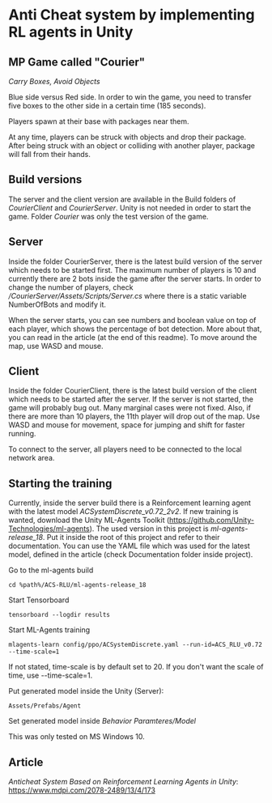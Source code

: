 # Anti Cheat system by implementing RL agents in Unity

## MP Game called "Courier"
*Carry Boxes, Avoid Objects*

Blue side versus Red side. In order to win the game, you need to transfer five boxes to the other side in a certain time (185 seconds).

Players spawn at their base with packages near them.

At any time, players can be struck with objects and drop their package.
After being struck with an object or colliding with another player, package will fall from their hands.

## Build versions
The server and the client version are available in the Build folders of *CourierClient* and *CourierServer*. Unity is not needed in order to start the game. Folder *Courier* was only the test version of the game.

## Server
Inside the folder CourierServer, there is the latest build version of the server which needs to be started first. The maximum number of players is 10 and currently there are 2 bots inside the game after the server starts. In order to change the number of players, check */CourierServer/Assets/Scripts/Server.cs* where there is a static variable NumberOfBots and modify it.

When the server starts, you can see numbers and boolean value on top of each player, which shows the percentage of bot detection. More about that, you can read in the article (at the end of this readme). To move around the map, use WASD and mouse.

## Client
Inside the folder CourierClient, there is the latest build version of the client which needs to be started after the server. If the server is not started, the game will probably bug out. Many marginal cases were not fixed. Also, if there are more than 10 players, the 11th player will drop out of the map. Use WASD and mouse for movement, space for jumping and shift for faster running.

To connect to the server, all players need to be connected to the local network area.

## Starting the training
Currently, inside the server build there is a Reinforcement learning agent with the latest model *ACSystemDiscrete_v0.72_2v2*. If new training is wanted, download the Unity ML-Agents Toolkit (https://github.com/Unity-Technologies/ml-agents). The used version in this project is *ml-agents-release_18*. Put it inside the root of this project and refer to their documentation. You can use the YAML file which was used for the latest model, defined in the article (check Documentation folder inside project).

Go to the ml-agents build
```
cd %path%/ACS-RLU/ml-agents-release_18
```

Start Tensorboard
```
tensorboard --logdir results
```

Start ML-Agents training
```
mlagents-learn config/ppo/ACSystemDiscrete.yaml --run-id=ACS_RLU_v0.72 --time-scale=1
```
If not stated, time-scale is by default set to 20. If you don't want the scale of time, use --time-scale=1.

Put generated model inside the Unity (Server):
```
Assets/Prefabs/Agent
```
Set generated model inside *Behavior Paramteres/Model*

This was only tested on MS Windows 10.

## Article

*Anticheat System Based on Reinforcement Learning Agents in Unity*:
https://www.mdpi.com/2078-2489/13/4/173
